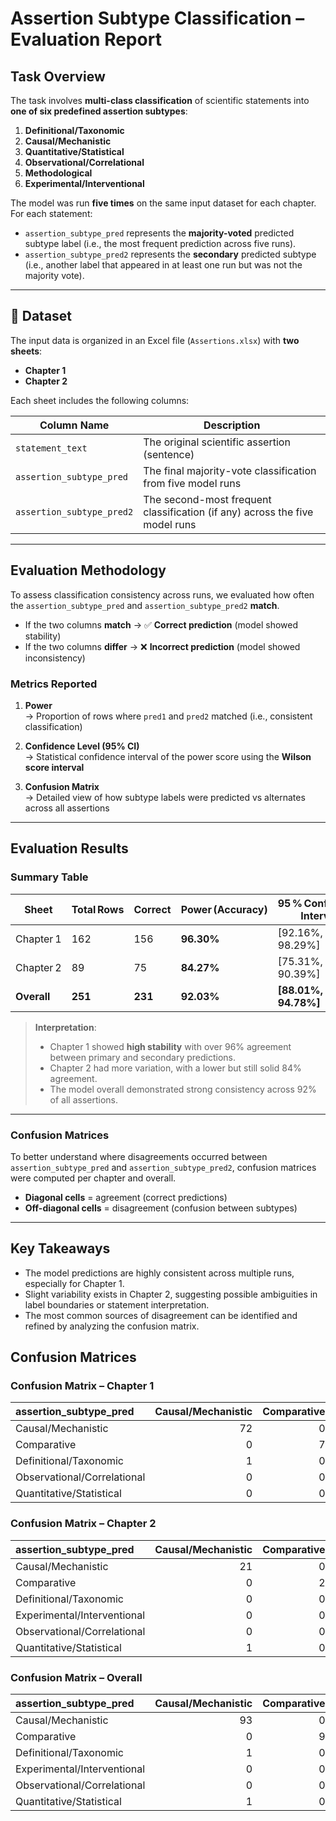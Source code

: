 
# Assertion Subtype Classification – Evaluation Report

## Task Overview

The task involves **multi-class classification** of scientific statements into **one of six predefined assertion subtypes**:

1. **Definitional/Taxonomic**
2. **Causal/Mechanistic**
3. **Quantitative/Statistical**
4. **Observational/Correlational**
5. **Methodological**
6. **Experimental/Interventional**

The model was run **five times** on the same input dataset for each chapter. For each statement:

- `assertion_subtype_pred` represents the **majority-voted** predicted subtype label (i.e., the most frequent prediction across five runs).
- `assertion_subtype_pred2` represents the **secondary** predicted subtype (i.e., another label that appeared in at least one run but was not the majority vote).

---

## 📄 Dataset

The input data is organized in an Excel file (`Assertions.xlsx`) with **two sheets**:
- **Chapter 1**
- **Chapter 2**

Each sheet includes the following columns:

| Column Name            | Description                                                                 |
|------------------------|-----------------------------------------------------------------------------|
| `statement_text`       | The original scientific assertion (sentence)                                |
| `assertion_subtype_pred`  | The final majority-vote classification from five model runs                |
| `assertion_subtype_pred2` | The second-most frequent classification (if any) across the five model runs |

---

## Evaluation Methodology

To assess classification consistency across runs, we evaluated how often the `assertion_subtype_pred` and `assertion_subtype_pred2` **match**.

- If the two columns **match** → ✅ **Correct prediction** (model showed stability)
- If the two columns **differ** → ❌ **Incorrect prediction** (model showed inconsistency)

### Metrics Reported

1. **Power**  
   → Proportion of rows where `pred1` and `pred2` matched (i.e., consistent classification)

2. **Confidence Level (95% CI)**  
   → Statistical confidence interval of the power score using the **Wilson score interval**

3. **Confusion Matrix**  
   → Detailed view of how subtype labels were predicted vs alternates across all assertions

---

## Evaluation Results

### Summary Table

| Sheet      | Total Rows | Correct | **Power (Accuracy)** | 95 % Confidence Interval |
|------------|------------|---------|----------------------|--------------------------|
| Chapter 1  | 162        | 156     | **96.30%**           | [92.16%, 98.29%]         |
| Chapter 2  | 89         | 75      | **84.27%**           | [75.31%, 90.39%]         |
| **Overall**| **251**    | **231** | **92.03%**           | **[88.01%, 94.78%]**     |

> **Interpretation**:
> - Chapter 1 showed **high stability** with over 96% agreement between primary and secondary predictions.
> - Chapter 2 had more variation, with a lower but still solid 84% agreement.
> - The model overall demonstrated strong consistency across 92% of all assertions.

---

### Confusion Matrices

To better understand where disagreements occurred between `assertion_subtype_pred` and `assertion_subtype_pred2`, confusion matrices were computed per chapter and overall.

- **Diagonal cells** = agreement (correct predictions)
- **Off-diagonal cells** = disagreement (confusion between subtypes)

---

## Key Takeaways

- The model predictions are highly consistent across multiple runs, especially for Chapter 1.
- Slight variability exists in Chapter 2, suggesting possible ambiguities in label boundaries or statement interpretation.
- The most common sources of disagreement can be identified and refined by analyzing the confusion matrix.


## Confusion Matrices

### Confusion Matrix – Chapter 1

| assertion_subtype_pred      |   Causal/Mechanistic |   Comparative |   Definitional/Taxonomic |   Observational/Correlational |   Quantitative/Statistical |
|:----------------------------|---------------------:|--------------:|-------------------------:|------------------------------:|---------------------------:|
| Causal/Mechanistic          |                   72 |             0 |                        4 |                             0 |                          0 |
| Comparative                 |                    0 |             7 |                        0 |                             0 |                          0 |
| Definitional/Taxonomic      |                    1 |             0 |                       44 |                             0 |                          0 |
| Observational/Correlational |                    0 |             0 |                        0 |                            19 |                          0 |
| Quantitative/Statistical    |                    0 |             0 |                        1 |                             0 |                         14 |


### Confusion Matrix – Chapter 2

| assertion_subtype_pred      |   Causal/Mechanistic |   Comparative |   Definitional/Taxonomic |   Experimental/Interventional |   Observational/Correlational |   Quantitative/Statistical |
|:----------------------------|---------------------:|--------------:|-------------------------:|------------------------------:|------------------------------:|---------------------------:|
| Causal/Mechanistic          |                   21 |             0 |                        0 |                             0 |                             5 |                          0 |
| Comparative                 |                    0 |             2 |                        1 |                             0 |                             0 |                          1 |
| Definitional/Taxonomic      |                    0 |             0 |                       29 |                             0 |                             1 |                          0 |
| Experimental/Interventional |                    0 |             0 |                        0 |                             2 |                             2 |                          0 |
| Observational/Correlational |                    0 |             0 |                        1 |                             0 |                            13 |                          0 |
| Quantitative/Statistical    |                    1 |             0 |                        1 |                             0 |                             1 |                          8 |


### Confusion Matrix – Overall

| assertion_subtype_pred      |   Causal/Mechanistic |   Comparative |   Definitional/Taxonomic |   Experimental/Interventional |   Observational/Correlational |   Quantitative/Statistical |
|:----------------------------|---------------------:|--------------:|-------------------------:|------------------------------:|------------------------------:|---------------------------:|
| Causal/Mechanistic          |                   93 |             0 |                        4 |                             0 |                             5 |                          0 |
| Comparative                 |                    0 |             9 |                        1 |                             0 |                             0 |                          1 |
| Definitional/Taxonomic      |                    1 |             0 |                       73 |                             0 |                             1 |                          0 |
| Experimental/Interventional |                    0 |             0 |                        0 |                             2 |                             2 |                          0 |
| Observational/Correlational |                    0 |             0 |                        1 |                             0 |                            32 |                          0 |
| Quantitative/Statistical    |                    1 |             0 |                        2 |                             0 |                             1 |                         22 |